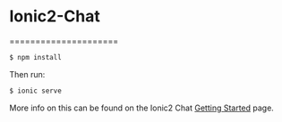 # Ionic2-Chat

=====================


```bash
$ npm install 
```

Then run:

```bash
$ ionic serve
```

More info on this can be found on the Ionic2 Chat [Getting Started](https://dominicdomu.blogspot.in/2017/01/integrating-pubnub-in-ionic-2.html) page.
